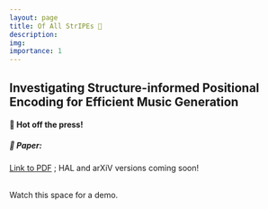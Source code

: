 ```yaml
---
layout: page
title: Of All StrIPEs 🐯
description:
img:
importance: 1
---
```


## Investigating Structure-informed Positional Encoding for Efficient Music Generation

#### 🚨 Hot off the press!

##### 📔 Paper:

[Link to PDF](https://github.com/agarwalmanvi/agarwalmanvi.github.io/tree/master/assets/projects/stripes/of_all_stripes.pdf) ;
HAL and arXiV versions coming soon! <br><br>

Watch this space for a demo.
